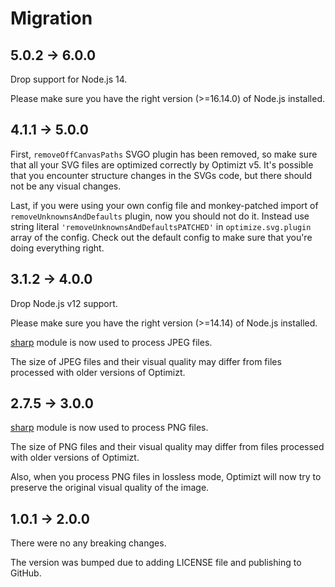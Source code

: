 # Migration

## 5.0.2 → 6.0.0

Drop support for Node.js 14.

Please make sure you have the right version (>=16.14.0) of Node.js installed.


## 4.1.1 → 5.0.0

First, `removeOffCanvasPaths` SVGO plugin has been removed, so make sure that all your SVG files are optimized correctly by Optimizt v5. 
It's possible that you encounter structure changes in the SVGs code, but there should not be any visual changes.

Last, if you were using your own config file and monkey-patched import of `removeUnknownsAndDefaults` plugin, now you should not do it.
Instead use string literal `'removeUnknownsAndDefaultsPATCHED'` in `optimize.svg.plugin` array of the config. Check out the default config to make sure that you're doing everything right.


## 3.1.2 → 4.0.0

Drop Node.js v12 support.

Please make sure you have the right version (>=14.14) of Node.js installed.

[sharp](README.md#jpeg) module is now used to process JPEG files.

The size of JPEG files and their visual quality may differ from files processed with older versions of Optimizt.


## 2.7.5 → 3.0.0

[sharp](README.md#png) module is now used to process PNG files.

The size of PNG files and their visual quality may differ from files processed with older versions of Optimizt.

Also, when you process PNG files in lossless mode, Optimizt will now try to preserve the original visual quality of
the image.


## 1.0.1 → 2.0.0

There were no any breaking changes. 

The version was bumped due to adding LICENSE file and publishing to GitHub.
